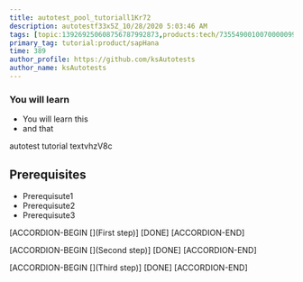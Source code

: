 ```yaml
---
title: autotest_pool_tutoriall1Kr72
description: autotestf33x5Z_10/28/2020 5:03:46 AM
tags: [topic:139269250608756787992873,products:tech/73554900100700000996,tutorial:experience/advanced]
primary_tag: tutorial:product/sapHana
time: 389
author_profile: https://github.com/ksAutotests
author_name: ksAutotests
---
```

### You will learn
- You will learn this
- and that

autotest tutorial textvhzV8c

## Prerequisites
- Prerequisute1
- Prerequisute2
- Prerequisute3

[ACCORDION-BEGIN [](First step)]
[DONE]
[ACCORDION-END]

[ACCORDION-BEGIN [](Second step)]
[DONE]
[ACCORDION-END]

[ACCORDION-BEGIN [](Third step)]
[DONE]
[ACCORDION-END]

